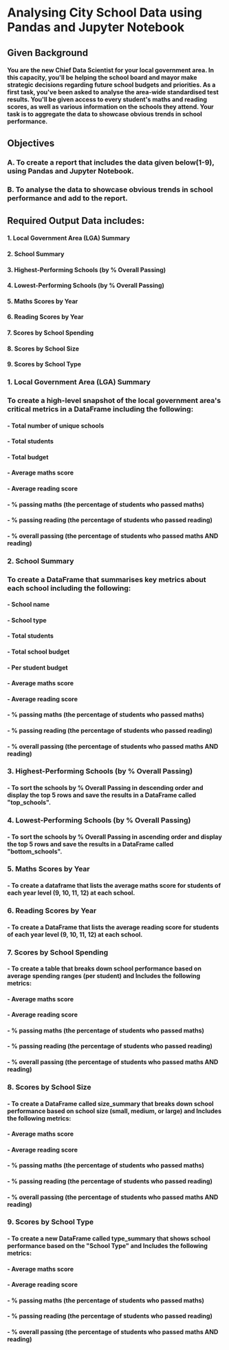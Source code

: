 # Analysing City School Data using Pandas and Jupyter Notebook

## Given Background
#### You are the new Chief Data Scientist for your local government area. In this capacity, you'll be helping the school board and mayor make strategic decisions regarding future school budgets and priorities. As a first task, you've been asked to analyse the area-wide standardised test results. You'll be given access to every student's maths and reading scores, as well as various information on the schools they attend. Your task is to aggregate the data to showcase obvious trends in school performance. 

## Objectives
### A. To create a report that includes the data given below(1-9), using Pandas and Jupyter Notebook.
### B. To analyse the data to showcase obvious trends in school performance and add to the report.

## Required Output Data includes:
#### 1. Local Government Area (LGA) Summary
#### 2. School Summary
#### 3. Highest-Performing Schools (by % Overall Passing)
#### 4. Lowest-Performing Schools (by % Overall Passing)
#### 5. Maths Scores by Year
#### 6. Reading Scores by Year
#### 7. Scores by School Spending
#### 8. Scores by School Size
#### 9. Scores by School Type

### 1. Local Government Area (LGA) Summary

### To create a high-level snapshot of the local government area's critical metrics in a DataFrame including the following:
#### - Total number of unique schools
#### - Total students
#### - Total budget
#### - Average maths score
#### - Average reading score
#### - % passing maths (the percentage of students who passed maths)
#### - % passing reading (the percentage of students who passed reading)
#### - % overall passing (the percentage of students who passed maths AND reading)

### 2. School Summary

### To create a DataFrame that summarises key metrics about each school including the following:
#### - School name
#### - School type
#### - Total students
#### - Total school budget
#### - Per student budget
#### - Average maths score
#### - Average reading score
#### - % passing maths (the percentage of students who passed maths)
#### - % passing reading (the percentage of students who passed reading)
#### - % overall passing (the percentage of students who passed maths AND reading)

### 3. Highest-Performing Schools (by % Overall Passing)

#### - To sort the schools by % Overall Passing in descending order and display the top 5 rows and save the results in a DataFrame called "top_schools".

### 4. Lowest-Performing Schools (by % Overall Passing)

#### - To sort the schools by % Overall Passing in ascending order and display the top 5 rows and save the results in a DataFrame called "bottom_schools".

### 5. Maths Scores by Year

#### - To create a dataframe that lists the average maths score for students of each year level (9, 10, 11, 12) at each school.

### 6. Reading Scores by Year

#### - To create a DataFrame that lists the average reading score for students of each year level (9, 10, 11, 12) at each school.

### 7. Scores by School Spending

#### - To create a table that breaks down school performance based on average spending ranges (per student) and Includes the following metrics:
#### - Average maths score
#### - Average reading score
#### - % passing maths (the percentage of students who passed maths)
#### - % passing reading (the percentage of students who passed reading)
#### - % overall passing (the percentage of students who passed maths AND reading)

### 8. Scores by School Size

#### - To create a DataFrame called size_summary that breaks down school performance based on school size (small, medium, or large) and Includes the following metrics:
#### - Average maths score
#### - Average reading score
#### - % passing maths (the percentage of students who passed maths)
#### - % passing reading (the percentage of students who passed reading)
#### - % overall passing (the percentage of students who passed maths AND reading)

### 9. Scores by School Type

#### - To create a new DataFrame called type_summary that shows school performance based on the "School Type" and Includes the following metrics:
#### - Average maths score
#### - Average reading score
#### - % passing maths (the percentage of students who passed maths)
#### - % passing reading (the percentage of students who passed reading)
#### - % overall passing (the percentage of students who passed maths AND reading)
